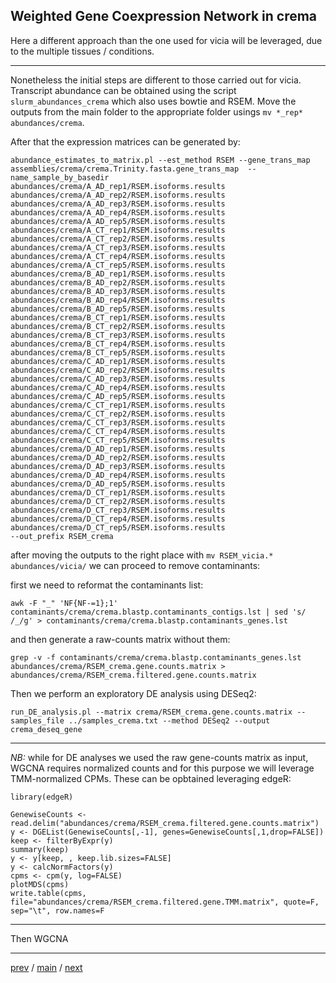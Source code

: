 ## Weighted Gene Coexpression Network in crema

Here a different approach than the one used for vicia will be leveraged, due to the multiple tissues / conditions. 


---


Nonetheless the initial steps are different to those carried out for vicia. Transcript abundance can be obtained 
using the script ```slurm_abundances_crema``` which also uses bowtie and RSEM. 
Move the outputs from the main folder to the appropriate folder usings  ```mv *_rep*  abundances/crema```.

After that the expression matrices can be generated by:

```
abundance_estimates_to_matrix.pl --est_method RSEM --gene_trans_map assemblies/crema/crema.Trinity.fasta.gene_trans_map  --name_sample_by_basedir 
abundances/crema/A_AD_rep1/RSEM.isoforms.results 
abundances/crema/A_AD_rep2/RSEM.isoforms.results 
abundances/crema/A_AD_rep3/RSEM.isoforms.results 
abundances/crema/A_AD_rep4/RSEM.isoforms.results 
abundances/crema/A_AD_rep5/RSEM.isoforms.results 
abundances/crema/A_CT_rep1/RSEM.isoforms.results 
abundances/crema/A_CT_rep2/RSEM.isoforms.results 
abundances/crema/A_CT_rep3/RSEM.isoforms.results 
abundances/crema/A_CT_rep4/RSEM.isoforms.results 
abundances/crema/A_CT_rep5/RSEM.isoforms.results 
abundances/crema/B_AD_rep1/RSEM.isoforms.results 
abundances/crema/B_AD_rep2/RSEM.isoforms.results 
abundances/crema/B_AD_rep3/RSEM.isoforms.results 
abundances/crema/B_AD_rep4/RSEM.isoforms.results 
abundances/crema/B_AD_rep5/RSEM.isoforms.results 
abundances/crema/B_CT_rep1/RSEM.isoforms.results 
abundances/crema/B_CT_rep2/RSEM.isoforms.results 
abundances/crema/B_CT_rep3/RSEM.isoforms.results 
abundances/crema/B_CT_rep4/RSEM.isoforms.results 
abundances/crema/B_CT_rep5/RSEM.isoforms.results 
abundances/crema/C_AD_rep1/RSEM.isoforms.results 
abundances/crema/C_AD_rep2/RSEM.isoforms.results 
abundances/crema/C_AD_rep3/RSEM.isoforms.results 
abundances/crema/C_AD_rep4/RSEM.isoforms.results 
abundances/crema/C_AD_rep5/RSEM.isoforms.results 
abundances/crema/C_CT_rep1/RSEM.isoforms.results 
abundances/crema/C_CT_rep2/RSEM.isoforms.results 
abundances/crema/C_CT_rep3/RSEM.isoforms.results 
abundances/crema/C_CT_rep4/RSEM.isoforms.results 
abundances/crema/C_CT_rep5/RSEM.isoforms.results 
abundances/crema/D_AD_rep1/RSEM.isoforms.results 
abundances/crema/D_AD_rep2/RSEM.isoforms.results 
abundances/crema/D_AD_rep3/RSEM.isoforms.results 
abundances/crema/D_AD_rep4/RSEM.isoforms.results 
abundances/crema/D_AD_rep5/RSEM.isoforms.results 
abundances/crema/D_CT_rep1/RSEM.isoforms.results 
abundances/crema/D_CT_rep2/RSEM.isoforms.results 
abundances/crema/D_CT_rep3/RSEM.isoforms.results 
abundances/crema/D_CT_rep4/RSEM.isoforms.results 
abundances/crema/D_CT_rep5/RSEM.isoforms.results 
--out_prefix RSEM_crema
```

after moving the outputs to the right place with ```mv RSEM_vicia.* abundances/vicia/``` we can proceed to remove contaminants:

first we need to reformat the contaminants list:

```
awk -F "_" 'NF{NF-=1};1' contaminants/crema/crema.blastp.contaminants_contigs.lst | sed 's/ /_/g' > contaminants/crema/crema.blastp.contaminants_genes.lst
```

and then generate a raw-counts matrix without them:

```
grep -v -f contaminants/crema/crema.blastp.contaminants_genes.lst abundances/crema/RSEM_crema.gene.counts.matrix > abundances/crema/RSEM_crema.filtered.gene.counts.matrix
```

Then we perform an exploratory DE analysis using DESeq2:

```
run_DE_analysis.pl --matrix crema/RSEM_crema.gene.counts.matrix --samples_file ../samples_crema.txt --method DESeq2 --output crema_deseq_gene
```


---


*NB:* while for DE analyses we used the raw gene-counts matrix as input, WGCNA requires normalized counts
and for this purpose we will leverage TMM-normalized CPMs. 
These can be opbtained leveraging edgeR: 

```
library(edgeR)

GenewiseCounts <- read.delim("abundances/crema/RSEM_crema.filtered.gene.counts.matrix")
y <- DGEList(GenewiseCounts[,-1], genes=GenewiseCounts[,1,drop=FALSE])
keep <- filterByExpr(y)
summary(keep)
y <- y[keep, , keep.lib.sizes=FALSE]
y <- calcNormFactors(y)
cpms <- cpm(y, log=FALSE)
plotMDS(cpms)
write.table(cpms, file="abundances/crema/RSEM_crema.filtered.gene.TMM.matrix", quote=F, sep="\t", row.names=F
```


---


Then WGCNA


---


[prev](https://github.com/for-giobbe/PAINT/blob/main/markdowns/part_3.md) / [main](https://github.com/for-giobbe/PAINT) / [next](https://github.com/for-giobbe/PAINT/blob/main/markdowns/part_5.md)

